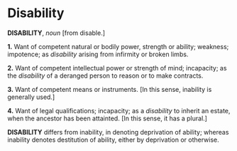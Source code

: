 # Disability

**DISABILITY**, _noun_ \[from disable.\]

**1.** Want of competent natural or bodily power, strength or ability; weakness; impotence; as _disability_ arising from infirmity or broken limbs.

**2.** Want of competent intellectual power or strength of mind; incapacity; as the _disability_ of a deranged person to reason or to make contracts.

**3.** Want of competent means or instruments. \[In this sense, inability is generally used.\]

**4.** Want of legal qualifications; incapacity; as a _disability_ to inherit an estate, when the ancestor has been attainted. \[In this sense, it has a plural.\]

**DISABILITY** differs from inability, in denoting deprivation of ability; whereas inability denotes destitution of ability, either by deprivation or otherwise.